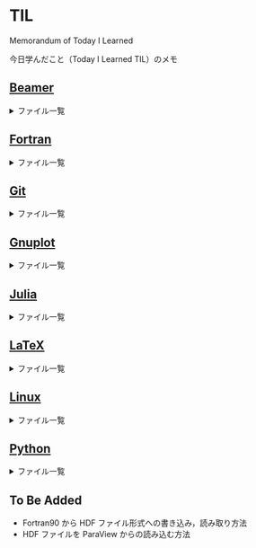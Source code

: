 # TIL

Memorandum of Today I Learned

今日学んだこと（Today I Learned TIL）のメモ

## [Beamer](https://github.com/ryo-ARAKI/TIL/tree/master/beamer)

<details>
<summary>ファイル一覧</summary>

- [`animation_itemize.md`](https://github.com/ryo-ARAKI/TIL/blob/master/beamer/animation_itemize.md)
  - `itemize` 環境にアニメーションをつける
- [`animation_on_handout.md`](https://github.com/ryo-ARAKI/TIL/blob/master/beamer/animation_on_handout.md)
  - アニメーションを `handout` に反映する
- [`customise_toc.md`](https://github.com/ryo-ARAKI/TIL/blob/master/beamer/customise_toc.md)
  - 目次の表示を制御する
- [`temporarily_different_bullet_for_itemize.md`](https://github.com/ryo-ARAKI/TIL/blob/master/beamer/temporarily_different_bullet_for_itemize.md)
  - `itemize` 環境中で一部だけ異なるbulletを使う

</details>

## [Fortran](https://github.com/ryo-ARAKI/TIL/tree/master/fortran)

<details>
<summary>ファイル一覧</summary>

- [`f2py.f90`](https://github.com/ryo-ARAKI/TIL/blob/master/fortran/f2py.f90)と[`f2py.py`](https://github.com/ryo-ARAKI/TIL/blob/master/fortran/f2py.py)
  - FortranとPythonを連携する `F2PY` のサンプルプログラム
- [`ifdef.f90`](https://github.com/ryo-ARAKI/TIL/blob/master/fortran/ifdef.f90)
  - `#ifdef` フラグのサンプルプログラム

</details>

## [Git](https://github.com/ryo-ARAKI/TIL/tree/master/git)

<details>
<summary>ファイル一覧</summary>

- [`extract_subdirectory_as_new_repository.md`](https://github.com/ryo-ARAKI/TIL/blob/master/git/extract_subdirectory_as_new_repository.md)
  - あるGitリポジトリ中のサブディレクトリを新しいリポジトリとして切り出す
- [`rename_remote_branch.md`](https://github.com/ryo-ARAKI/TIL/blob/master/git/rename_remote_branch.md)
  - Remote branchの名前を変える

</details>

## [Gnuplot](https://github.com/ryo-ARAKI/TIL/tree/master/gnuplot)

<details>
<summary>ファイル一覧</summary>

- [`decimate_data.md`](https://github.com/ryo-ARAKI/TIL/blob/master/gnuplot/decimate_data.md)
  - データを間引いて描画する
- [`do_not_plot_0_data.md`](https://github.com/ryo-ARAKI/TIL/blob/master/gnuplot/do_not_plot_0_data.md)
  - y=0を描画しない
- [`install_without_sudo.md`](https://github.com/ryo-ARAKI/TIL/blob/master/gnuplot/install_without_sudo.md)
  - サーバにsudo権限無しで gnuplot ver5.2.8をインストールする
- [`keep_plot_generated_by_gp_script.md`](https://github.com/ryo-ARAKI/TIL/blob/master/gnuplot/keep_plot_generated_by_gp_script.md)
  - `.gp` スクリプトで描画したグラフを表示し続ける
- [`plot_sum_of_multiple_columns.md`](https://github.com/ryo-ARAKI/TIL/blob/master/gnuplot/plot_sum_of_multiple_columns.md)
  - 複数の列データの和を描画する
- [`print_key_in_front.md`](https://github.com/ryo-ARAKI/TIL/blob/master/gnuplot/print_key_in_front.md)
  - 凡例を前面に出力する
- [`set_plot_range.md`](https://github.com/ryo-ARAKI/TIL/blob/master/gnuplot/set_plot_range.md)
  - データの描画範囲を指定する

</details>

## [Julia](https://github.com/ryo-ARAKI/TIL/tree/master/julia)

<details>
<summary>ファイル一覧</summary>

- [`Unitful.jl`](https://github.com/ryo-ARAKI/TIL/blob/master/julia/Unitful.jl)
  - `Unitful` パッケージを使った単位つき数値の計算のサンプルプログラム
- [`package_list_for_physics_simulation.md`](https://github.com/ryo-ARAKI/TIL/blob/master/julia/package_list_for_physics_simulation.md)
  - 物理シミュレーション/数値計算に役立つJuliaのパッケージリスト

</details>

## [LaTeX](https://github.com/ryo-ARAKI/TIL/tree/master/latex)

<details>
<summary>ファイル一覧</summary>

- [`align_text_inside_itemize.md`](https://github.com/ryo-ARAKI/TIL/blob/master/latex/align_text_inside_itemize.md)
  - `itemize` 環境内でテキストを揃える
- [`biblatex_suppress_issue_inside_parthensis.md`](https://github.com/ryo-ARAKI/TIL/blob/master/latex/biblatex_suppress_issue_inside_parthensis.md)
  - `biblatex` で出版年の括弧に `issue` の情報が入ってしまうのを抑制する
- [`breakline_inside_underbrace.md`](https://github.com/ryo-ARAKI/TIL/blob/master/latex/breakline_inside_underbrace.md)
  - `underbrace` 環境中で改行する
- [`breakline_inside_underline.md`](https://github.com/ryo-ARAKI/TIL/blob/master/latex/breakline_inside_underline.md)
  - `\underline` 環境中で改行する
- [`breakline_long_aligned_equations.md`](https://github.com/ryo-ARAKI/TIL/blob/master/latex/breakline_long_aligned_equations.md)
  - `aligned` 環境下で長い方程式を改行する
- [`bib_check_lacking_field.md`](https://github.com/ryo-ARAKI/TIL/blob/master/latex/bib_check_lacking_field.md)
  - `.bib` ファイルの必須フィールドの抜けを確認する
- [`draw_holizontal_line_for_document_width.md`](https://github.com/ryo-ARAKI/TIL/blob/master/latex/draw_holizontal_line_for_document_width.md)
  - 文章幅と同じ長さの横線を引く
- [`dummy_contents.md`](https://github.com/ryo-ARAKI/TIL/blob/master/latex/dummy_contents.md)
  - ダミー文章や図を挿入する
- [`fix_underbrace.md`](https://github.com/ryo-ARAKI/TIL/blob/master/latex/fix_underbrace.md)
  - `\underbrace` の表示がおかしい
- [`latexdiff-vc.md`](https://github.com/ryo-ARAKI/TIL/blob/master/latex/latexdiff-vc.md)
  - `LaTeXdiff` と `git` を連携する
- [`refer_equations_with_eqref.md`](https://github.com/ryo-ARAKI/TIL/blob/master/latex/refer_equations_with_eqref.md)
  - `\eqref` で数式を参照する
- [`single_number_for_multi_line_equations.md`](https://github.com/ryo-ARAKI/TIL/blob/master/latex/single_number_for_multi_line_equations.md)
  - `empheq` 環境下で数式番号をまとめる
- [`siunitx.md`](https://github.com/ryo-ARAKI/TIL/blob/master/latex/siunitx.md)
  - `siunitx` を使った単位付き数値を `math` 環境で使う際の最適解
- [`submit_to_APS_with_biblatex.md`](https://github.com/ryo-ARAKI/TIL/blob/master/latex/submit_to_APS_with_biblatex.md)
  - `REVTeX` + `biblatex` で参考文献を管理している論文を APS に投稿する
- [`submit_to_arXiv_with_jfm.md`](https://github.com/ryo-ARAKI/TIL/blob/master/latex/submit_to_arXiv_with_jfm.md)
  - `jfm.cls` を使って arXiv にプレプリントを投稿する際の注意点
- [`super_sub_script_in_text.md`](https://github.com/ryo-ARAKI/TIL/blob/master/latex/super_sub_script_in_text.md)
  - Mathモード以外で上付き（下付き）文字を使う
- [`suppress_number_overflow.md`](https://github.com/ryo-ARAKI/TIL/blob/master/latex/suppress_number_overflow.md)
  - footnote 番号（アルファベット）や `\subfloat` の図番号のオーバーフローを抑制する
- [`texlive_clean_install.md`](https://github.com/ryo-ARAKI/TIL/blob/master/latex/texlive_clean_install.md)
  - TeXLiveをクリーンインストールする手順
- [`tikz_tutorial.md`](https://github.com/ryo-ARAKI/TIL/blob/master/latex/tikz_tutorial.md)
  - `TikZ` の備忘録
- [`transpose_symbol.md`](https://github.com/ryo-ARAKI/TIL/blob/master/latex/transpose_symbol.md)
  - 行列，ベクトルの転置（transpose）をどう表記するか？

</details>

## [Linux](https://github.com/ryo-ARAKI/TIL/tree/master/linux)

<details>
<summary>ファイル一覧</summary>

- [`command_cheatsheet.md`](https://github.com/ryo-ARAKI/TIL/blob/master/linux/command_cheatsheet.md)
  - Linux の（やや複雑な）コマンドチートシート
- [`fish_add_remove_path.md`](https://github.com/ryo-ARAKI/TIL/blob/master/linux/fish_add_remove_path.md)
  - fish shell における永続的な `PATH` の追加/削除
- [`shell_script_tips.md`](https://github.com/ryo-ARAKI/TIL/blob/master/linux/shell_script_tips.md)
  - Shell script の Tips や備忘録

</details>

## [Python](https://github.com/ryo-ARAKI/TIL/tree/master/python)

<details>
<summary>ファイル一覧</summary>

- [`lineplot_with_arrow_annotation.py`](https://github.com/ryo-ARAKI/TIL/blob/master/python/lineplot_with_arrow_annotation.py)
  - `Matplotlib` の `plt.plot` に矢印のアノーテーションをつけるサンプルプログラム
- [`maintain_same_margin_for_different_label.md`](https://github.com/ryo-ARAKI/TIL/blob/master/python/maintain_same_margin_for_different_label.md)
  - 異なる軸ラベルに対して同一のプロット領域を確保する
- [`matplotlib_bool_mask.py`](https://github.com/ryo-ARAKI/TIL/blob/master/python/matplotlib_bool_mask.py)
  - `Matplotlib` の `plot` で，boolean arrayを用いてグラフの一部だけを強調するサンプルプログラム
- [`matplotlib_latex.py`](https://github.com/ryo-ARAKI/TIL/blob/master/python/matplotlib_latex.py)
  - `Matplotlib` で `LaTeX` 書式を使うサンプルプログラム
- [`matplotlib_share_x_axis.py`](https://github.com/ryo-ARAKI/TIL/blob/master/python/matplotlib_share_x_axis.py)
  - `Matplotlib` で異なるスケールのデータを$x$軸を共有してプロットするサンプルプログラム
- [`matplotlib_ticks_position.py`](https://github.com/ryo-ARAKI/TIL/blob/master/python/matplotlib_ticks_position.py)
  - `Matplotlib` で軸の `ticks` 位置を調整するサンプルプログラム
- [`quick_scatter_plot_with_raster.md`](https://github.com/ryo-ARAKI/TIL/blob/master/python/quick_scatter_plot_with_raster.md)
  - Scatterプロットのscatter部分のみをラスタライズして高速化する
- [`stdout_numerical_sequence_with_white_space.md`](https://github.com/ryo-ARAKI/TIL/blob/master/python/stdout_numerical_sequence_with_white_space.md)
  - 数列を空白区切りで出力する

</details>

## To Be Added

- Fortran90 から HDF ファイル形式への書き込み，読み取り方法
- HDF ファイルを ParaView からの読み込む方法
